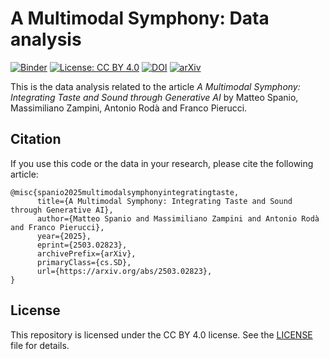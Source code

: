 # A Multimodal Symphony: Data analysis

[![Binder](https://mybinder.org/badge_logo.svg)](https://mybinder.org/v2/gh/matteospanio/multimodal-symphony-survey-analysis/HEAD?urlpath=rstudio)
[![License: CC BY 4.0](https://img.shields.io/badge/License-CC%20BY%204.0-lightgrey.svg)](https://creativecommons.org/licenses/by/4.0/)
[![DOI](https://zenodo.org/badge/DOI/10.5281/zenodo.14864652.svg)](https://doi.org/10.5281/zenodo.14864652)
[![arXiv](https://img.shields.io/badge/arXiv-2503.02823-b31b1b.svg)](https://arxiv.org/abs/2503.02823)

This is the data analysis related to the article *A Multimodal Symphony: Integrating Taste and Sound through Generative AI* by Matteo Spanio, Massimiliano Zampini, Antonio Rodà and Franco Pierucci.

## Citation

If you use this code or the data in your research, please cite the following article:

```
@misc{spanio2025multimodalsymphonyintegratingtaste,
      title={A Multimodal Symphony: Integrating Taste and Sound through Generative AI}, 
      author={Matteo Spanio and Massimiliano Zampini and Antonio Rodà and Franco Pierucci},
      year={2025},
      eprint={2503.02823},
      archivePrefix={arXiv},
      primaryClass={cs.SD},
      url={https://arxiv.org/abs/2503.02823}, 
}
```

## License

This repository is licensed under the CC BY 4.0 license. See the [LICENSE](LICENSE) file for details.
